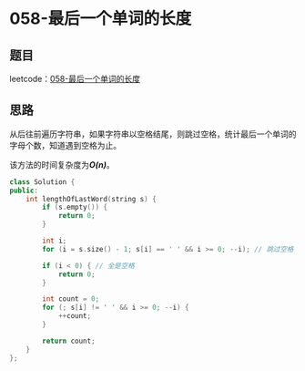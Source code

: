 # 058-最后一个单词的长度

## 题目

leetcode：[058-最后一个单词的长度](https://leetcode-cn.com/problems/length-of-last-word/)


## 思路

从后往前遍历字符串，如果字符串以空格结尾，则跳过空格，统计最后一个单词的字母个数，知道遇到空格为止。

该方法的时间复杂度为***O(n)***。

```c++
class Solution {
public:
    int lengthOfLastWord(string s) {
        if (s.empty()) {
            return 0;
        }

        int i;
        for (i = s.size() - 1; s[i] == ' ' && i >= 0; --i); // 跳过空格

        if (i < 0) { // 全是空格
            return 0;
        }

        int count = 0;
        for (; s[i] != ' ' && i >= 0; --i) {
            ++count;
        }

        return count;
    }
};
```

